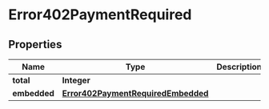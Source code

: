 

# Error402PaymentRequired


## Properties

| Name | Type | Description | Notes |
|------------ | ------------- | ------------- | -------------|
|**total** | **Integer** |  |  [optional] |
|**embedded** | [**Error402PaymentRequiredEmbedded**](Error402PaymentRequiredEmbedded.md) |  |  [optional] |



